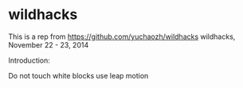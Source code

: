 wildhacks
=========
This is a rep from https://github.com/yuchaozh/wildhacks
wildhacks, November 22 - 23, 2014

Introduction:

Do not touch white blocks use leap motion
